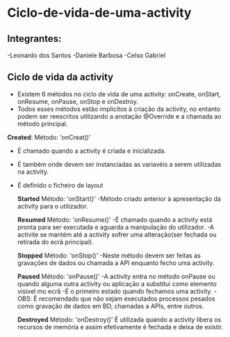 # Ciclo-de-vida-de-uma-activity

## Integrantes:
-Leonardo dos Santos
-Daniele Barbosa
-Celso Gabriel

## Ciclo de vida da activity
- Existem 6 métodos no ciclo de vida de uma activity: onCreate, onStart, onResume, onPause, onStop e onDestroy.
- Todos esses métodos estão implicitos à criação da activity, no entanto podem ser reescritos utilizando a anotação @Override e a chamada ao método principal.

**Created**:
Método: 'onCreat()'
- É chamado quando a activity é criada e inicializada.
- É também onde devem ser instanciadas as variavéis a serem utilizadas na activity.
- É definido o ficheiro de layout

  **Started**
  Método: 'onStart()'
  -Método criado anterior à apresentação da activity para o utilizador.

  **Resumed**
  Método: 'onResume()'
  -É chamado quando a activity está pronta para ser executada e aguarda a manipulação do utilizador.
  -A activite se mantém até a activity sofrer uma alteração(ser fechada ou retirada do ecrã principal).

  **Stopped**
  Método: 'onStop()'
  -Neste método devem ser feitas as gravações de dados ou chamada a API enquanto fecho uma activity.

  **Paused**
  Método: 'onPause()'
  -A activity entra no método onPause ou quando alguma outra activity ou aplicação a substitui como elemento visível mo ecrã
  -É o primeiro estado quando fechamos uma activity.
  -OBS: É recomendado que não sejam executados processos pesados como gravação de dados em BD, chamadas a APIs, entre outros.

  **Destroyed**
  Método: 'onDestroy()'
  É utilizada quando a activity libera os recursos de memória e assim efetivamente é fechada e deixa de existir.
  
  
